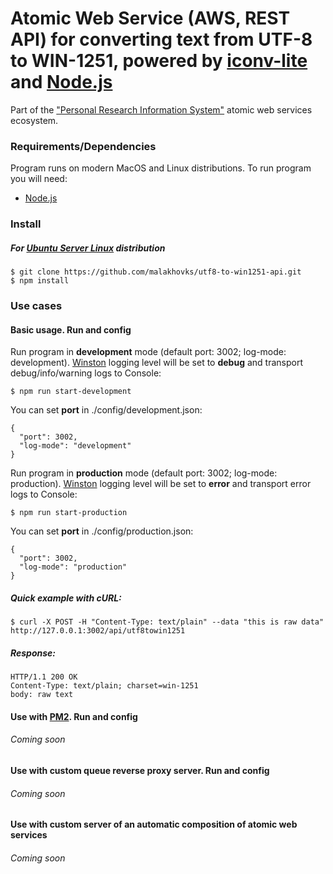 # Atomic Web Service (AWS, REST API) for converting text from UTF-8 to WIN-1251, powered by [iconv-lite](https://github.com/ashtuchkin/iconv-lite) and [Node.js](https://nodejs.org)

Part of the ["Personal Research Information System"](http://icybcluster.org.ua:34145/) atomic web services ecosystem.

### Requirements/Dependencies

Program runs on modern MacOS and Linux distributions.
To run program you will need:

* [Node.js](https://nodejs.org)

### Install

##### For [Ubuntu Server Linux](https://www.ubuntu.com/download/server) distribution

```
$ git clone https://github.com/malakhovks/utf8-to-win1251-api.git
$ npm install
```

### Use cases

#### Basic usage. Run and config

Run program in **development** mode (default port: 3002; log-mode: development).
[Winston](https://www.npmjs.com/package/winston) logging level will be set to **debug** and transport debug/info/warning logs to Console:

```
$ npm run start-development
```

You can set **port** in ./config/development.json:

```
{
  "port": 3002,
  "log-mode": "development"
}
```

Run program in **production** mode (default port: 3002; log-mode: production).
[Winston](https://www.npmjs.com/package/winston) logging level will be set to **error** and transport error logs to Console:

```
$ npm run start-production
```

You can set **port** in ./config/production.json:

```
{
  "port": 3002,
  "log-mode": "production"
}
```

##### Quick example with cURL:

```
$ curl -X POST -H "Content-Type: text/plain" --data "this is raw data" http://127.0.0.1:3002/api/utf8towin1251
```

##### Response:

```
HTTP/1.1 200 OK
Content-Type: text/plain; charset=win-1251
body: raw text
```

#### Use with [PM2](http://pm2.keymetrics.io/). Run and config

###### Coming soon

#### Use with custom queue reverse proxy server. Run and config

###### Coming soon

#### Use with custom server of an automatic composition of atomic web services

###### Coming soon

